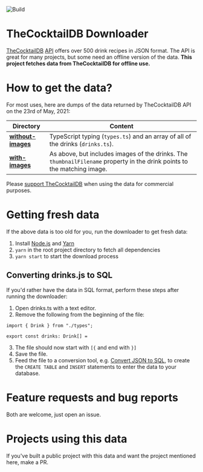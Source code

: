 ![Build](https://github.com/lauriharpf/thecocktaildb-downloader/actions/workflows/node.js.yml/badge.svg)

# TheCocktailDB Downloader

[TheCocktailDB](https://thecocktaildb.com/) [API](https://thecocktaildb.com/api.php) offers over 500 drink recipes in JSON format. The API is great for many projects, but some need an offline version of the data. **This project fetches data from TheCocktailDB for offline use.**

# How to get the data?

For most uses, here are dumps of the data returned by TheCocktailDB API on the 23rd of May, 2021:

| Directory                                                                                                                           | Content                                                                                                                  |
| ----------------------------------------------------------------------------------------------------------------------------------- | ------------------------------------------------------------------------------------------------------------------------ |
| **[without-images](https://github.com/lauriharpf/thecocktaildb-downloader/tree/master/thecocktaildb/src/generated/without-images)** | TypeScript typing (`types.ts`) and an array of all of the drinks (`drinks.ts`).                                          |
| **[with-images](https://github.com/lauriharpf/thecocktaildb-downloader/tree/master/thecocktaildb/src/generated/with-images)**       | As above, but includes images of the drinks. The `thumbnailFilename` property in the drink points to the matching image. |

Please [support TheCocktailDB](https://www.patreon.com/thedatadb) when using the data for commercial purposes.

# Getting fresh data

If the above data is too old for you, run the downloader to get fresh data:

1. Install [Node.js](https://nodejs.org/en/) and [Yarn](https://classic.yarnpkg.com/en/docs/install)
1. `yarn` in the root project directory to fetch all dependencies
1. `yarn start` to start the download process

## Converting drinks.js to SQL

If you'd rather have the data in SQL format, perform these steps after running the downloader:

1. Open drinks.ts with a text editor.
2. Remove the following from the beginning of the file:

```
import { Drink } from "./types";

export const drinks: Drink[] =
```

3. The file should now start with `[{` and end with `}]`
4. Save the file.
5. Feed the file to a conversion tool, e.g. [Convert JSON to SQL](http://convertjson.com/json-to-sql.htm), to create the `CREATE TABLE` and `INSERT` statements to enter the data to your database.

# Feature requests and bug reports

Both are welcome, just open an issue.

# Projects using this data

If you've built a public project with this data and want the project mentioned here, make a PR.
